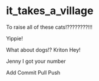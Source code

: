 # it_takes_a_village
To raise all of these cats!????????!!!

Yippie!

What about dogs!?
Kriton 
Hey! 

Jenny I got your number

Add Commit Pull Push

